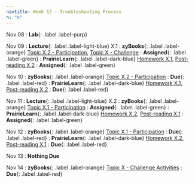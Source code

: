 ```yaml
---
navtitle: Week 13 - Troubleshooting Process
n: "n"
---
```


Nov 08
: **Lab**{: .label .label-purp} [](#)

Nov 09
: **Lecture**{: .label .label-light-blue} X.1
: **zyBooks**{: .label .label-orange} [Topic X.2 - Participation](#), [Topic X - Challenge](#)
    : **Assigned**{: .label .label-green}
: **PrairieLearn**{: .label .label-dark-blue} [Homework X.1](#), [Post-reading X.2](#)
    : **Assigned**{: .label .label-green}


Nov 10
: **zyBooks**{: .label .label-orange} [Topic X.2 - Participation](#)
    : **Due**{: .label .label-red}
: **PrairieLearn**{: .label .label-dark-blue} [Homework X.1](#), [Post-reading X.2](#)
    : **Due**{: .label .label-red}


Nov 11
: **Lecture**{: .label .label-light-blue} X.2
: **zyBooks**{: .label .label-orange} [Topic X.1 - Participation](#)
    : **Assigned**{: .label .label-green}
: **PrairieLearn**{: .label .label-dark-blue} [Homework X.2](#), [Post-reading X.1](#)
    : **Assigned**{: .label .label-green}

Nov 12
: **zyBooks**{: .label .label-orange} [Topic X.1 - Participation](#)
    : **Due**{: .label .label-red}
: **PrairieLearn**{: .label .label-dark-blue} [Homework X.2](#), [Post-reading X.1](#)
    : **Due**{: .label .label-red}

Nov 13
: **Nothing Due**

Nov 14
: **zyBooks**{: .label .label-orange} [Topic X - Challenge Activities](#)
    : **Due**{: .label .label-red}

